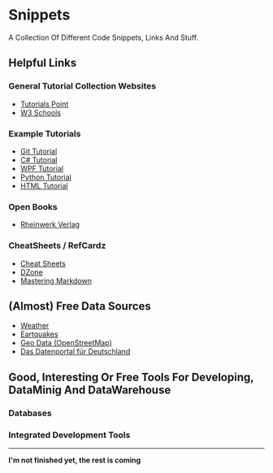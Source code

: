 # Snippets
A Collection Of Different Code Snippets, Links And Stuff.


## Helpful Links

### General Tutorial Collection Websites
- [Tutorials Point](https://www.tutorialspoint.com)
- [W3 Schools](https://www.w3schools.com)


### Example Tutorials
- [Git Tutorial](https://www.tutorialspoint.com/git/index.htm)
- [C# Tutorial](https://www.tutorialspoint.com/csharp/index.htm)
- [WPF Tutorial](https://www.tutorialspoint.com/wpf/index.htm)
- [Python Tutorial](https://www.tutorialspoint.com/python/index.htm)
- [HTML Tutorial](https://www.w3schools.com/html/default.asp)


### Open Books
- [Rheinwerk Verlag](https://www.rheinwerk-verlag.de/openbook/)


### CheatSheets / RefCardz
- [Cheat Sheets](http://www.cheat-sheets.org/)
- [DZone](https://dzone.com/refcardz)
- [Mastering Markdown](https://guides.github.com/features/mastering-markdown/)


## (Almost) Free Data Sources
- [Weather](https://openweathermap.org/)
- [Eartquakes](https://www.emsc-csem.org/service/rss/rss.php?typ=emsc)
- [Geo Data (OpenStreetMap)](http://download.geofabrik.de/)
- [Das Datenportal für Deutschland](https://www.govdata.de/)


## Good, Interesting Or Free Tools For Developing, DataMinig And DataWarehouse

### Databases

### Integrated Development Tools

---

**I'm not finished yet, the rest is coming**
